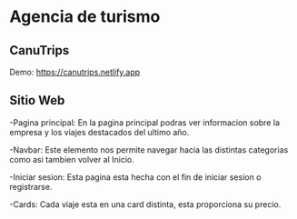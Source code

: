 # Agencia de turismo
## CanuTrips
Demo: https://canutrips.netlify.app

## Sitio Web
-Pagina principal: En la pagina principal podras ver informacion sobre la empresa y los viajes destacados del ultimo año.

-Navbar: Este elemento nos permite navegar hacia las distintas categorias como asi tambien volver al Inicio.

-Iniciar sesion: Esta pagina esta hecha con el fin de iniciar sesion o registrarse.

-Cards: Cada viaje esta en una card distinta, esta proporciona su precio.

